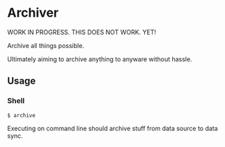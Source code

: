 Archiver
========

WORK IN PROGRESS. THIS DOES NOT WORK. YET!

Archive all things possible.

Ultimately aiming to archive anything to anyware without hassle.

Usage
-----

### Shell

    $ archive

Executing on command line should archive stuff from data source to data sync.

